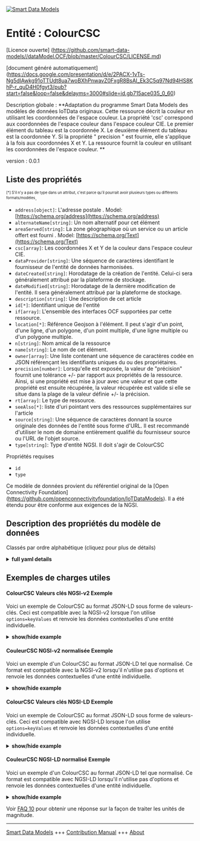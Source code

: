 <!-- 10-Header -->  
[![Smart Data Models](https://smartdatamodels.org/wp-content/uploads/2022/01/SmartDataModels_logo.png "Logo")](https://smartdatamodels.org)  
Entité : ColourCSC  
==================<!-- /10-Header -->  
<!-- 15-License -->  
[Licence ouverte] (https://github.com/smart-data-models//dataModel.OCF/blob/master/ColourCSC/LICENSE.md)  
[document généré automatiquement] (https://docs.google.com/presentation/d/e/2PACX-1vTs-Ng5dIAwkg91oTTUdt8ua7woBXhPnwavZ0FxgR8BsAI_Ek3C5q97Nd94HS8KhP-r_quD4H0fgyt3/pub?start=false&loop=false&delayms=3000#slide=id.gb715ace035_0_60)  
<!-- /15-License -->  
<!-- 20-Description -->  
Description globale : **Adaptation du programme Smart Data Models des modèles de données IoTData originaux. Cette ressource décrit la couleur en utilisant les coordonnées de l'espace couleur. La propriété 'csc' correspond aux coordonnées de l'espace couleur dans l'espace couleur CIE.   Le premier élément du tableau est la coordonnée X.   Le deuxième élément du tableau est la coordonnée Y.   Si la propriété " precision " est fournie, elle s'applique à la fois aux coordonnées X et Y. La ressource fournit la couleur en utilisant les coordonnées de l'espace couleur. **  
version : 0.0.1  
<!-- /20-Description -->  
<!-- 30-PropertiesList -->  

## Liste des propriétés  

<sup><sub>[*] S'il n'y a pas de type dans un attribut, c'est parce qu'il pourrait avoir plusieurs types ou différents formats/modèles</sub></sup>.  
- `address[object]`: L'adresse postale  . Model: [https://schema.org/address](https://schema.org/address)- `alternateName[string]`: Un nom alternatif pour cet élément  - `areaServed[string]`: La zone géographique où un service ou un article offert est fourni  . Model: [https://schema.org/Text](https://schema.org/Text)- `csc[array]`: Les coordonnées X et Y de la couleur dans l'espace couleur CIE.  - `dataProvider[string]`: Une séquence de caractères identifiant le fournisseur de l'entité de données harmonisées.  - `dateCreated[string]`: Horodatage de la création de l'entité. Celui-ci sera généralement attribué par la plateforme de stockage.  - `dateModified[string]`: Horodatage de la dernière modification de l'entité. Il sera généralement attribué par la plateforme de stockage.  - `description[string]`: Une description de cet article  - `id[*]`: Identifiant unique de l'entité  - `if[array]`: L'ensemble des interfaces OCF supportées par cette ressource.  - `location[*]`: Référence Geojson à l'élément. Il peut s'agir d'un point, d'une ligne, d'un polygone, d'un point multiple, d'une ligne multiple ou d'un polygone multiple.  - `n[string]`: Nom amical de la ressource  - `name[string]`: Le nom de cet élément.  - `owner[array]`: Une liste contenant une séquence de caractères codée en JSON référençant les identifiants uniques du ou des propriétaires.  - `precision[number]`: Lorsqu'elle est exposée, la valeur de "précision" fournit une tolérance +/- par rapport aux propriétés de la ressource. Ainsi, si une propriété est mise à jour avec une valeur et que cette propriété est ensuite récupérée, la valeur récupérée est valide si elle se situe dans la plage de la valeur définie +/- la précision.  - `rt[array]`: Le type de ressource.  - `seeAlso[*]`: liste d'uri pointant vers des ressources supplémentaires sur l'article  - `source[string]`: Une séquence de caractères donnant la source originale des données de l'entité sous forme d'URL. Il est recommandé d'utiliser le nom de domaine entièrement qualifié du fournisseur source ou l'URL de l'objet source.  - `type[string]`: Type d'entité NGSI. Il doit s'agir de ColourCSC  <!-- /30-PropertiesList -->  
<!-- 35-RequiredProperties -->  
Propriétés requises  
- `id`  - `type`  <!-- /35-RequiredProperties -->  
<!-- 40-RequiredProperties -->  
Ce modèle de données provient du référentiel original de la [Open Connectivity Foundation] (https://github.com/openconnectivityfoundation/IoTDataModels). Il a été étendu pour être conforme aux exigences de la NGSI.  
<!-- /40-RequiredProperties -->  
<!-- 50-DataModelHeader -->  
## Description des propriétés du modèle de données  
Classés par ordre alphabétique (cliquez pour plus de détails)  
<!-- /50-DataModelHeader -->  
<!-- 60-ModelYaml -->  
<details><summary><strong>full yaml details</strong></summary>    
```yaml  
ColourCSC:    
  description: 'Smart Data Models Program adaptation of the original IoTData data Models. This Resource describes the colour using colour space co-ordinates. The Property ''csc'' is the colour space coordinates in CIE colour space.   The first item in the array is the X coordinate.   The second item in the array is the Y coordinate.   If the Property ''precision'' is provided it applies to both the X and Y coordinates. The Resource provides the colour using colour space coordinates. '    
  properties:    
    address:    
      description: 'The mailing address'    
      properties:    
        addressCountry:    
          description: 'Property. The country. For example, Spain. Model:''https://schema.org/addressCountry'''    
          type: string    
        addressLocality:    
          description: 'Property. The locality in which the street address is, and which is in the region. Model:''https://schema.org/addressLocality'''    
          type: string    
        addressRegion:    
          description: 'Property. The region in which the locality is, and which is in the country. Model:''https://schema.org/addressRegion'''    
          type: string    
        postOfficeBoxNumber:    
          description: 'Property. The post office box number for PO box addresses. For example, 03578. Model:''https://schema.org/postOfficeBoxNumber'''    
          type: string    
        postalCode:    
          description: 'Property. The postal code. For example, 24004. Model:''https://schema.org/https://schema.org/postalCode'''    
          type: string    
        streetAddress:    
          description: 'Property. The street address. Model:''https://schema.org/streetAddress'''    
          type: string    
      type: object    
      x-ngsi:    
        model: https://schema.org/address    
        type: Property    
    alternateName:    
      description: 'An alternative name for this item'    
      type: string    
      x-ngsi:    
        type: Property    
    areaServed:    
      description: 'The geographic area where a service or offered item is provided'    
      type: string    
      x-ngsi:    
        model: https://schema.org/Text    
        type: Property    
    csc:    
      description: 'The X and Y coordinates of the colour in CIE colour space.'    
      items:    
        maximum: 1    
        minimum: 0    
        type: number    
      maxItems: 2    
      minItems: 2    
      type: array    
      x-ngsi:    
        type: Property    
    dataProvider:    
      description: 'A sequence of characters identifying the provider of the harmonised data entity.'    
      type: string    
      x-ngsi:    
        type: Property    
    dateCreated:    
      description: 'Entity creation timestamp. This will usually be allocated by the storage platform.'    
      format: date-time    
      type: string    
      x-ngsi:    
        type: Property    
    dateModified:    
      description: 'Timestamp of the last modification of the entity. This will usually be allocated by the storage platform.'    
      format: date-time    
      type: string    
      x-ngsi:    
        type: Property    
    description:    
      description: 'A description of this item'    
      type: string    
      x-ngsi:    
        type: Property    
    id:    
      anyOf: &colourcsc_-_properties_-_owner_-_items_-_anyof    
        - description: 'Property. Identifier format of any NGSI entity'    
          maxLength: 256    
          minLength: 1    
          pattern: ^[\w\-\.\{\}\$\+\*\[\]`|~^@!,:\\]+$    
          type: string    
        - description: 'Property. Identifier format of any NGSI entity'    
          format: uri    
          type: string    
      description: 'Unique identifier of the entity'    
      x-ngsi:    
        type: Property    
    if:    
      description: 'The OCF Interface set supported by this Resource.'    
      items:    
        enum:    
          - oic.if.a    
          - oic.if.baseline    
        type: string    
      minItems: 2    
      readOnly: true    
      type: array    
      uniqueItems: true    
      x-ngsi:    
        type: Property    
    location:    
      description: 'Geojson reference to the item. It can be Point, LineString, Polygon, MultiPoint, MultiLineString or MultiPolygon'    
      oneOf:    
        - description: 'Geoproperty. Geojson reference to the item. Point'    
          properties:    
            bbox:    
              items:    
                type: number    
              minItems: 4    
              type: array    
            coordinates:    
              items:    
                type: number    
              minItems: 2    
              type: array    
            type:    
              enum:    
                - Point    
              type: string    
          required:    
            - type    
            - coordinates    
          title: 'GeoJSON Point'    
          type: object    
        - description: 'Geoproperty. Geojson reference to the item. LineString'    
          properties:    
            bbox:    
              items:    
                type: number    
              minItems: 4    
              type: array    
            coordinates:    
              items:    
                items:    
                  type: number    
                minItems: 2    
                type: array    
              minItems: 2    
              type: array    
            type:    
              enum:    
                - LineString    
              type: string    
          required:    
            - type    
            - coordinates    
          title: 'GeoJSON LineString'    
          type: object    
        - description: 'Geoproperty. Geojson reference to the item. Polygon'    
          properties:    
            bbox:    
              items:    
                type: number    
              minItems: 4    
              type: array    
            coordinates:    
              items:    
                items:    
                  items:    
                    type: number    
                  minItems: 2    
                  type: array    
                minItems: 4    
                type: array    
              type: array    
            type:    
              enum:    
                - Polygon    
              type: string    
          required:    
            - type    
            - coordinates    
          title: 'GeoJSON Polygon'    
          type: object    
        - description: 'Geoproperty. Geojson reference to the item. MultiPoint'    
          properties:    
            bbox:    
              items:    
                type: number    
              minItems: 4    
              type: array    
            coordinates:    
              items:    
                items:    
                  type: number    
                minItems: 2    
                type: array    
              type: array    
            type:    
              enum:    
                - MultiPoint    
              type: string    
          required:    
            - type    
            - coordinates    
          title: 'GeoJSON MultiPoint'    
          type: object    
        - description: 'Geoproperty. Geojson reference to the item. MultiLineString'    
          properties:    
            bbox:    
              items:    
                type: number    
              minItems: 4    
              type: array    
            coordinates:    
              items:    
                items:    
                  items:    
                    type: number    
                  minItems: 2    
                  type: array    
                minItems: 2    
                type: array    
              type: array    
            type:    
              enum:    
                - MultiLineString    
              type: string    
          required:    
            - type    
            - coordinates    
          title: 'GeoJSON MultiLineString'    
          type: object    
        - description: 'Geoproperty. Geojson reference to the item. MultiLineString'    
          properties:    
            bbox:    
              items:    
                type: number    
              minItems: 4    
              type: array    
            coordinates:    
              items:    
                items:    
                  items:    
                    items:    
                      type: number    
                    minItems: 2    
                    type: array    
                  minItems: 4    
                  type: array    
                type: array    
              type: array    
            type:    
              enum:    
                - MultiPolygon    
              type: string    
          required:    
            - type    
            - coordinates    
          title: 'GeoJSON MultiPolygon'    
          type: object    
      x-ngsi:    
        type: Geoproperty    
    n:    
      description: 'Friendly name of the Resource'    
      maxLength: 64    
      readOnly: true    
      type: string    
      x-ngsi:    
        type: Property    
    name:    
      description: 'The name of this item.'    
      type: string    
      x-ngsi:    
        type: Property    
    owner:    
      description: 'A List containing a JSON encoded sequence of characters referencing the unique Ids of the owner(s)'    
      items:    
        anyOf: *colourcsc_-_properties_-_owner_-_items_-_anyof    
        description: 'Property. Unique identifier of the entity'    
      type: array    
      x-ngsi:    
        type: Property    
    precision:    
      description: 'When exposed the value in ''precision'' provides a +/- tolerance against the Properties in the Resource. Thus if a Property is UPDATED to a value and that Property then RETRIEVED, the RETRIEVED value is valid if in the range of the set value +/- precision'    
      readOnly: true    
      type: number    
      x-ngsi:    
        type: Property    
    rt:    
      description: 'The Resource Type.'    
      items:    
        enum:    
          - oic.r.colour.csc    
        maxLength: 64    
        type: string    
      minItems: 1    
      readOnly: true    
      type: array    
      uniqueItems: true    
      x-ngsi:    
        type: Property    
    seeAlso:    
      description: 'list of uri pointing to additional resources about the item'    
      oneOf:    
        - items:    
            format: uri    
            type: string    
          minItems: 1    
          type: array    
        - format: uri    
          type: string    
      x-ngsi:    
        type: Property    
    source:    
      description: 'A sequence of characters giving the original source of the entity data as a URL. Recommended to be the fully qualified domain name of the source provider, or the URL to the source object.'    
      type: string    
      x-ngsi:    
        type: Property    
    type:    
      description: 'NGSI entity type. It has to be ColourCSC'    
      enum:    
        - ColourCSC    
      type: string    
      x-ngsi:    
        type: Property    
  required:    
    - id    
    - type    
  type: object    
  x-derived-from: https://github.com/OpenInterConnect/IoTDataModels/blob/master/ColourCSCResURI.swagger.json    
  x-disclaimer: 'Redistribution and use in source and binary forms, with or without modification, are permitted  provided that the license conditions are met. Copyleft (c) 2021 Contributors to Smart Data Models Program'    
  x-license-url: https://github.com/smart-data-models/dataModel.OCF/blob/master/ColourCSC/LICENSE.md    
  x-model-schema: https://smart-data-models.github.io/dataModel.IoTDataModels/ColourCSC/schema.json    
  x-model-tags: OCF    
  x-version: 0.0.1    
```  
</details>    
<!-- /60-ModelYaml -->  
<!-- 70-MiddleNotes -->  
<!-- /70-MiddleNotes -->  
<!-- 80-Examples -->  
## Exemples de charges utiles  
#### ColourCSC Valeurs clés NGSI-v2 Exemple  
Voici un exemple de ColourCSC au format JSON-LD sous forme de valeurs-clés. Ceci est compatible avec la NGSI-v2 lorsque l'on utilise `options=keyValues` et renvoie les données contextuelles d'une entité individuelle.  
<details><summary><strong>show/hide example</strong></summary>    
```json  
{  
  "id": "urn:ngsi-ld:ColourCSC:id:CILR:22609889",  
  "dateCreated": "1972-02-07T04:39:05Z",  
  "dateModified": "1995-06-21T21:30:16Z",  
  "source": "Sit whole certainly chance eye. Picture blood himself movement put enter camera.",  
  "name": "Actually open walk occur red tonight eight. Marriage either before focus hand fear. Choice executive dream too your goal up similar.",  
  "alternateName": "Must help seat together deep. Pick just hundred. Along with development sound night matter.",  
  "description": "Exist major pick.",  
  "dataProvider": "Shoulder floor off another any.",  
  "owner": [  
    "urn:ngsi-ld:ColourCSC:items:HVOC:54830748",  
    "urn:ngsi-ld:ColourCSC:items:ZZYY:78981473"  
  ],  
  "seeAlso": [  
    "urn:ngsi-ld:ColourCSC:items:FYZV:24314298",  
    "urn:ngsi-ld:ColourCSC:items:EKPS:06727525"  
  ],  
  "location": {  
    "type": "Point",  
    "coordinates": [  
      9.5180045,  
      -162.458131  
    ]  
  },  
  "address": {  
    "streetAddress": "Still information trial adult. Feel total between activity that own different.",  
    "addressLocality": "Rest computer though I can. Within nature game reason.",  
    "addressRegion": "Cost later tough data. Hotel him technology national imagine along. Sound Mr off.",  
    "addressCountry": "Guess say miss increase lay attention. Road free president make page. Know wind data. Score little dream put size know daughter.",  
    "postalCode": "Continue ask at fast likely site color. Art those worry treat. Price tonight white maintain.",  
    "postOfficeBoxNumber": "Result fund generation direction."  
  },  
  "areaServed": "Power last south movement. Provide wrong half within on building cup idea."  
}  
```  
</details>  
#### CouleurCSC NGSI-v2 normalisée Exemple  
Voici un exemple d'un ColourCSC au format JSON-LD tel que normalisé. Ce format est compatible avec la NGSI-v2 lorsqu'il n'utilise pas d'options et renvoie les données contextuelles d'une entité individuelle.  
<details><summary><strong>show/hide example</strong></summary>    
```json  
{  
  "id": {  
    "type": "string",  
    "value": "urn:ngsi-ld:ColourCSC:id:CILR:22609889"  
  },  
  "dateCreated": {  
    "format": "date-time",  
    "type": "string",  
    "value": "1972-02-07T04:39:05Z"  
  },  
  "dateModified": {  
    "format": "date-time",  
    "type": "string",  
    "value": "1995-06-21T21:30:16Z"  
  },  
  "source": {  
    "type": "string",  
    "value": "Sit whole certainly chance eye. Picture blood himself movement put enter camera."  
  },  
  "name": {  
    "type": "string",  
    "value": "Actually open walk occur red tonight eight. Marriage either before focus hand fear. Choice executive dream too your goal up similar."  
  },  
  "alternateName": {  
    "type": "string",  
    "value": "Must help seat together deep. Pick just hundred. Along with development sound night matter."  
  },  
  "description": {  
    "type": "string",  
    "value": "Exist major pick."  
  },  
  "dataProvider": {  
    "type": "string",  
    "value": "Shoulder floor off another any."  
  },  
  "owner": {  
    "type": "array",  
    "value": [  
      "urn:ngsi-ld:ColourCSC:items:HVOC:54830748",  
      "urn:ngsi-ld:ColourCSC:items:ZZYY:78981473"  
    ]  
  },  
  "seeAlso": {  
    "type": "array",  
    "value": [  
      "urn:ngsi-ld:ColourCSC:items:FYZV:24314298",  
      "urn:ngsi-ld:ColourCSC:items:EKPS:06727525"  
    ]  
  },  
  "location": {  
    "type": "object",  
    "value": {  
      "type": "Point",  
      "coordinates": [  
        9.5180045,  
        -162.458131  
      ]  
    }  
  },  
  "address": {  
    "type": "object",  
    "value": {  
      "streetAddress": "Still information trial adult. Feel total between activity that own different.",  
      "addressLocality": "Rest computer though I can. Within nature game reason.",  
      "addressRegion": "Cost later tough data. Hotel him technology national imagine along. Sound Mr off.",  
      "addressCountry": "Guess say miss increase lay attention. Road free president make page. Know wind data. Score little dream put size know daughter.",  
      "postalCode": "Continue ask at fast likely site color. Art those worry treat. Price tonight white maintain.",  
      "postOfficeBoxNumber": "Result fund generation direction."  
    }  
  },  
  "areaServed": {  
    "type": "string",  
    "value": "Power last south movement. Provide wrong half within on building cup idea."  
  }  
}  
```  
</details>  
#### ColourCSC Valeurs clés NGSI-LD Exemple  
Voici un exemple de ColourCSC au format JSON-LD sous forme de valeurs-clés. Ceci est compatible avec NGSI-LD lorsque l'on utilise `options=keyValues` et renvoie les données contextuelles d'une entité individuelle.  
<details><summary><strong>show/hide example</strong></summary>    
```json  
{  
    "id": "urn:ngsi-ld:ColourCSC:id:CILR:22609889",  
    "dateCreated": "1972-02-07T04:39:05Z",  
    "dateModified": "1995-06-21T21:30:16Z",  
    "source": "Sit whole certainly chance eye. Picture blood himself movement put enter camera.",  
    "name": "Actually open walk occur red tonight eight. Marriage either before focus hand fear. Choice executive dream too your goal up similar.",  
    "alternateName": "Must help seat together deep. Pick just hundred. Along with development sound night matter.",  
    "description": "Exist major pick.",  
    "dataProvider": "Shoulder floor off another any.",  
    "owner": [  
        "urn:ngsi-ld:ColourCSC:items:HVOC:54830748",  
        "urn:ngsi-ld:ColourCSC:items:ZZYY:78981473"  
    ],  
    "seeAlso": [  
        "urn:ngsi-ld:ColourCSC:items:FYZV:24314298",  
        "urn:ngsi-ld:ColourCSC:items:EKPS:06727525"  
    ],  
    "location": {  
        "type": "Point",  
        "coordinates": [  
            9.5180045,  
            -162.458131  
        ]  
    },  
    "address": {  
        "streetAddress": "Still information trial adult. Feel total between activity that own different.",  
        "addressLocality": "Rest computer though I can. Within nature game reason.",  
        "addressRegion": "Cost later tough data. Hotel him technology national imagine along. Sound Mr off.",  
        "addressCountry": "Guess say miss increase lay attention. Road free president make page. Know wind data. Score little dream put size know daughter.",  
        "postalCode": "Continue ask at fast likely site color. Art those worry treat. Price tonight white maintain.",  
        "postOfficeBoxNumber": "Result fund generation direction."  
    },  
    "areaServed": "Power last south movement. Provide wrong half within on building cup idea.",  
    "@context": [  
        "https://smartdatamodels.org/context.jsonld",  
        "https://raw.githubusercontent.com/smart-data-models/dataModel.OCF/master/context.jsonld"  
    ]  
}  
```  
</details>  
#### CouleurCSC NGSI-LD normalisé Exemple  
Voici un exemple d'un ColourCSC au format JSON-LD tel que normalisé. Ce format est compatible avec NGSI-LD lorsqu'il n'utilise pas d'options et renvoie les données contextuelles d'une entité individuelle.  
<details><summary><strong>show/hide example</strong></summary>    
```json  
{  
    "id": "urn:ngsi-ld:ColourCSC:id:QXXW:01773179",  
    "dateCreated": {  
        "type": "Property",  
        "value": {  
            "@type": "DateTime",  
            "@value": "1981-01-01T22:54:47Z"  
        }  
    },  
    "dateModified": {  
        "type": "Property",  
        "value": {  
            "@type": "DateTime",  
            "@value": "2018-04-25T12:29:34Z"  
        }  
    },  
    "source": {  
        "type": "Property",  
        "value": "Pick tend read employee art interview. Wife production know officer small. Let training study specific seat young."  
    },  
    "name": {  
        "type": "Property",  
        "value": "Dog police quite prove ok law but."  
    },  
    "alternateName": {  
        "type": "Property",  
        "value": "Line power thought plan surface. None often arm catch not night new public."  
    },  
    "description": {  
        "type": "Property",  
        "value": "Month feeling region international make son. Six spend certainly. Suggest bad great lawyer."  
    },  
    "dataProvider": {  
        "type": "Property",  
        "value": "Such allow nothing down very her record. Or travel reduce throughout change. Brother history over medical."  
    },  
    "owner": {  
        "type": "Property",  
        "value": [  
            "urn:ngsi-ld:ColourCSC:items:NUWJ:83419287",  
            "urn:ngsi-ld:ColourCSC:items:PSON:82588261"  
        ]  
    },  
    "seeAlso": {  
        "type": "Property",  
        "value": [  
            "urn:ngsi-ld:ColourCSC:items:IFMS:64015606"  
        ]  
    },  
    "location": {  
        "type": "Property",  
        "value": {  
            "type": "Point",  
            "coordinates": [  
                -34.482211,  
                33.71405  
            ]  
        }  
    },  
    "address": {  
        "type": "Property",  
        "value": {  
            "streetAddress": "Foreign per begin.",  
            "addressLocality": "Vote rule always section. Respond fish event run particularly style establish key.",  
            "addressRegion": "Foot computer seven unit future. Front employee step star.",  
            "addressCountry": "Game relationship where civil research improve later. Practice agent each recently until send.",  
            "postalCode": "Reduce single culture hour can lawyer speech. Point attention stay reason. Evening benefit subject between.",  
            "postOfficeBoxNumber": "Can stop save military despite memory would."  
        }  
    },  
    "areaServed": {  
        "type": "Property",  
        "value": "Simple pressure test difficult Congress business mean. North dark lose blue test your buy."  
    },  
    "@context": [  
        "https://smartdatamodels.org/context.jsonld",  
        "https://raw.githubusercontent.com/smart-data-models/dataModel.OCF/master/context.jsonld"  
    ]  
}  
```  
</details><!-- /80-Examples -->  
<!-- 90-FooterNotes -->  
<!-- /90-FooterNotes -->  
<!-- 95-Units -->  
Voir [FAQ 10](https://smartdatamodels.org/index.php/faqs/) pour obtenir une réponse sur la façon de traiter les unités de magnitude.  
<!-- /95-Units -->  
<!-- 97-LastFooter -->  
---  
[Smart Data Models](https://smartdatamodels.org) +++ [Contribution Manual](https://bit.ly/contribution_manual) +++ [About](https://bit.ly/Introduction_SDM)<!-- /97-LastFooter -->  

